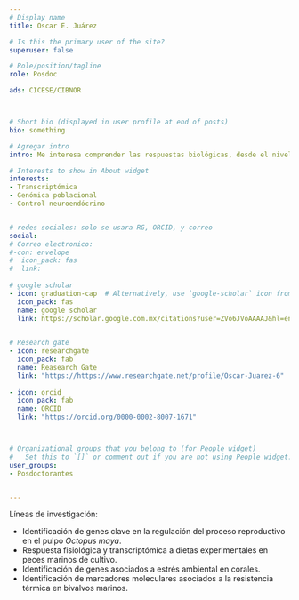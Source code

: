 ```yaml
---
# Display name
title: Oscar E. Juárez

# Is this the primary user of the site?
superuser: false

# Role/position/tagline
role: Posdoc

ads: CICESE/CIBNOR



# Short bio (displayed in user profile at end of posts)
bio: something

# Agregar intro
intro: Me interesa comprender las respuestas biológicas, desde el nivel molecular hasta el ecosistémico, de organismos marinos ante cambios ambientales. 

# Interests to show in About widget
interests: 
- Transcriptómica
- Genómica poblacional
- Control neuroendócrino


# redes sociales: solo se usara RG, ORCID, y correo
social:
# Correo electronico:
#-con: envelope
#  icon_pack: fas
#  link: 
  
# google scholar
- icon: graduation-cap  # Alternatively, use `google-scholar` icon from `ai` icon pack
  icon_pack: fas
  name: google scholar
  link: https://scholar.google.com.mx/citations?user=ZVo6JVoAAAAJ&hl=en&oi=ao
  

# Research gate
- icon: researchgate
  icon_pack: fab
  name: Reasearch Gate
  link: "https://https://www.researchgate.net/profile/Oscar-Juarez-6"
  
- icon: orcid
  icon_pack: fab
  name: ORCID
  link: "https://orcid.org/0000-0002-8007-1671"



# Organizational groups that you belong to (for People widget)
#   Set this to `[]` or comment out if you are not using People widget.
user_groups:
- Posdoctorantes


---
```


Líneas de investigación:

  * Identificación de genes clave en la regulación del proceso reproductivo en el pulpo _Octopus maya_.
  * Respuesta fisiológica y transcriptómica a dietas experimentales en peces marinos de cultivo.
  * Identificación de genes asociados a estrés ambiental en corales.
  * Identificación de marcadores moleculares asociados a la resistencia térmica en bivalvos marinos. 
